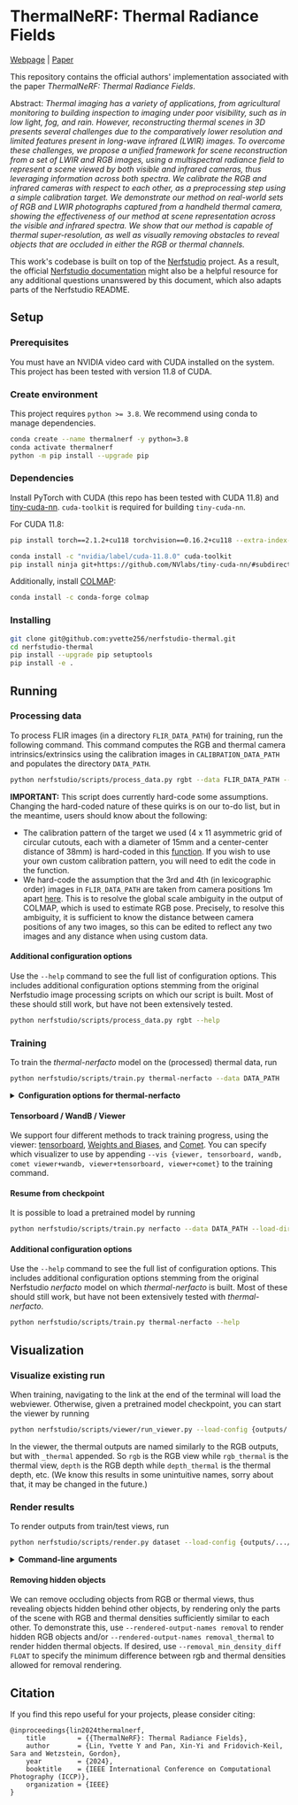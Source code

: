 # ThermalNeRF: Thermal Radiance Fields

[Webpage](TODO) | [Paper](TODO)

[//]: # (<img src="https://user-images.githubusercontent.com/3310961/194017985-ade69503-9d68-46a2-b518-2db1a012f090.gif" width="52%"/> <img src="https://user-images.githubusercontent.com/3310961/194020648-7e5f380c-15ca-461d-8c1c-20beb586defe.gif" width="46%"/>)

This repository contains the official authors' implementation associated with the paper _ThermalNeRF: Thermal Radiance Fields_.

Abstract:
_Thermal imaging has a variety of applications, from agricultural monitoring to building inspection to imaging under
poor visibility, such as in low light, fog, and rain. However, reconstructing thermal scenes in 3D presents several
challenges due to the comparatively lower resolution and limited features present in long-wave infrared (LWIR) images.
To overcome these challenges, we propose a unified framework for scene reconstruction from a set of LWIR and RGB images,
using a multispectral radiance field to represent a scene viewed by both visible and infrared cameras, thus leveraging
information across both spectra. We calibrate the RGB and infrared cameras with respect to each other, as a
preprocessing step using a simple calibration target. We demonstrate our method on real-world sets of RGB and LWIR
photographs captured from a handheld thermal camera, showing the effectiveness of our method at scene representation
across the visible and infrared spectra. We show that our method is capable of thermal super-resolution, as well as
visually removing obstacles to reveal objects that are occluded in either the RGB or thermal channels._

This work's codebase is built on top of the [Nerfstudio](https://github.com/nerfstudio-project/nerfstudio) project.
As a result, the official [Nerfstudio documentation](https://docs.nerf.studio/) might also be a helpful resource for any
additional questions unanswered by this document, which also adapts parts of the Nerfstudio README.

## Setup

### Prerequisites

You must have an NVIDIA video card with CUDA installed on the system. This project has been tested with version 11.8 of CUDA.

### Create environment

This project requires `python >= 3.8`. We recommend using conda to manage dependencies.

```bash
conda create --name thermalnerf -y python=3.8
conda activate thermalnerf 
python -m pip install --upgrade pip
```

### Dependencies

Install PyTorch with CUDA (this repo has been tested with CUDA 11.8) and [tiny-cuda-nn](https://github.com/NVlabs/tiny-cuda-nn).
`cuda-toolkit` is required for building `tiny-cuda-nn`.

For CUDA 11.8:

```bash
pip install torch==2.1.2+cu118 torchvision==0.16.2+cu118 --extra-index-url https://download.pytorch.org/whl/cu118

conda install -c "nvidia/label/cuda-11.8.0" cuda-toolkit
pip install ninja git+https://github.com/NVlabs/tiny-cuda-nn/#subdirectory=bindings/torch
```

Additionally, install [COLMAP](https://github.com/colmap/colmap):

```bash
conda install -c conda-forge colmap
```


### Installing

```bash
git clone git@github.com:yvette256/nerfstudio-thermal.git
cd nerfstudio-thermal
pip install --upgrade pip setuptools
pip install -e .
```

## Running

### Processing data

To process FLIR images (in a directory `FLIR_DATA_PATH`) for training, run the following command.
This command computes the RGB and thermal camera intrinsics/extrinsics using the calibration
images in `CALIBRATION_DATA_PATH` and populates the directory `DATA_PATH`.

```bash
python nerfstudio/scripts/process_data.py rgbt --data FLIR_DATA_PATH --output-dir DATA_PATH --calibration-data CALIBRATION_DATA_PATH
```

**IMPORTANT:** This script does currently hard-code some assumptions.
Changing the hard-coded nature of these quirks is on our to-do list, but in the meantime, users should know about the following:

- The calibration pattern of the target we used (4 x 11 asymmetric grid of circular cutouts, each with a diameter
  of 15mm and a center-center distance of 38mm) is hard-coded in this [function](https://github.com/yvette256/nerfstudio-thermal/blob/9d347c21ffbc7293e8dd4109483800b8021784bc/nerfstudio/process_data/calibration_utils.py#L11).
  If you wish to use your own custom calibration pattern, you will need to edit the code in the function.
- We hard-code the assumption that the 3rd and 4th (in lexicographic order) images in `FLIR_DATA_PATH` are taken from
  camera positions 1m apart [here](https://github.com/yvette256/nerfstudio-thermal/blob/9d347c21ffbc7293e8dd4109483800b8021784bc/nerfstudio/process_data/rgbt_to_nerfstudio_dataset.py#L222).
  This is to resolve the global scale ambiguity in the output of COLMAP, which is used to estimate RGB pose.
  Precisely, to resolve this ambiguity, it is sufficient to know the distance between camera positions of any two images,
  so this can be edited to reflect any two images and any distance when using custom data.

#### Additional configuration options

Use the `--help` command to see the full list of configuration options.
This includes additional configuration options stemming from the original Nerfstudio image processing scripts on which
our script is built.
Most of these should still work, but have not been extensively tested.

```bash
python nerfstudio/scripts/process_data.py rgbt --help
```

### Training

To train the _thermal-nerfacto_ model on the (processed) thermal data, run

```bash
python nerfstudio/scripts/train.py thermal-nerfacto --data DATA_PATH
```
<details>
<summary><span style="font-weight: bold;">Configuration options for thermal-nerfacto</span></summary>

##### --pipeline.model.density_mode {rgb_only,shared,separate}
How to treat density between RGB/T (`rgb_only` only reconstructs RGB field).
##### --pipeline.model.density_loss_mult FLOAT
Density loss (L1 norm of `<rgb density> - <thermal density>`) multiplier.
##### --pipeline.model.rgb_density_loss_mult FLOAT
Relative influence on RGB density in the L1 density loss (applied on top of `density_loss_mult`).
##### --pipeline.model.cross_channel_loss_mult FLOAT
Cross-channel gradient loss multiplier.
##### --pipeline.model.thermal_loss_mult FLOAT
Thermal pixel-wise reconstruction loss multiplier.
##### --pipeline.model.tv_pixel_loss_mult FLOAT
Pixelwise thermal TV loss multiplier.

</details>

#### Tensorboard / WandB / Viewer

We support four different methods to track training progress, using the viewer: [tensorboard](https://www.tensorflow.org/tensorboard), [Weights and Biases](https://wandb.ai/site), and [Comet](https://comet.com/?utm_source=nerf&utm_medium=referral&utm_content=github). You can specify which visualizer to use by appending `--vis {viewer, tensorboard, wandb, comet viewer+wandb, viewer+tensorboard, viewer+comet}` to the training command.

#### Resume from checkpoint

It is possible to load a pretrained model by running

```bash
python nerfstudio/scripts/train.py nerfacto --data DATA_PATH --load-dir MODEL_PATH
```

#### Additional configuration options

Use the `--help` command to see the full list of configuration options.
This includes additional configuration options stemming from the original Nerfstudio _nerfacto_ model on which
_thermal-nerfacto_ is built.
Most of these should still work, but have not been extensively tested with _thermal-nerfacto_.

```bash
python nerfstudio/scripts/train.py thermal-nerfacto --help
```

## Visualization

### Visualize existing run

When training, navigating to the link at the end of the terminal will load the webviewer.
Otherwise, given a pretrained model checkpoint, you can start the viewer by running

```bash
python nerfstudio/scripts/viewer/run_viewer.py --load-config {outputs/.../config.yml}
```

In the viewer, the thermal outputs are named similarly to the RGB outputs, but with `_thermal` appended.
So `rgb` is the RGB view while `rgb_thermal` is the thermal view, `depth` is the RGB depth while `depth_thermal` is the
thermal depth, etc.
(We know this results in some unintuitive names, sorry about that, it may be changed in the future.)

### Render results

To render outputs from train/test views, run

```bash
python nerfstudio/scripts/render.py dataset --load-config {outputs/.../config.yml}
```

<details>
<summary><span style="font-weight: bold;">Command-line arguments</span></summary>

##### --split {train,val,test,train+test}
Split to render. (default: test)
##### --rendered_output_names \<list of output names\>
Name of the renderer outputs to use. As described previously, the thermal outputs are named similarly to the RGB outputs, but with `_thermal` appended.
So `rgb` is the RGB view while `rgb_thermal` is the thermal view, `depth` is the RGB depth while `depth_thermal` is the
thermal depth, etc.

</details>

#### Removing hidden objects

We can remove occluding objects from RGB or thermal views, thus revealing objects hidden behind other objects, by
rendering only the parts of the scene with RGB and thermal densities sufficiently similar to each other.
To demonstrate this, use `--rendered-output-names removal` to render hidden RGB objects and/or
`--rendered-output-names removal_thermal` to render hidden thermal objects.
If desired, use `--removal_min_density_diff FLOAT` to specify the minimum difference between rgb and thermal densities
allowed for removal rendering.


## Citation

If you find this repo useful for your projects, please consider citing:

```
@inproceedings{lin2024thermalnerf,
	title        = {{ThermalNeRF}: Thermal Radiance Fields},
	author       = {Lin, Yvette Y and Pan, Xin-Yi and Fridovich-Keil, Sara and Wetzstein, Gordon},
	year         = {2024},
	booktitle    = {IEEE International Conference on Computational Photography (ICCP)},
	organization = {IEEE}
}
```
